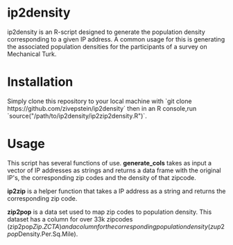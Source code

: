# ip2density
ip2density is an R-script designed to generate the population density corresponding to a given IP address. A common usage for this is generating the associated population densities for the participants of a survey on Mechanical Turk. 

<h1>Installation</h1>
Simply clone this repository to your local machine with `git clone https://github.com/zivepstein/ip2density` then in an R console,run `source("/path/to/ip2density/ip2zip2density.R")`.

<h1>Usage</h1>
This script has several functions of use.
<b>generate_cols</b> takes as input a vector of IP addresses as strings and returns a data frame with the original IP's, the corresponding zip codes and the density of that zipcode. 

<b>ip2zip</b> is a helper function that takes a IP address as a string and returns the corresponding zip code. 

<b>zip2pop</b> is a data set used to map zip codes to population density. This dataset has a column for over 33k zipcodes (zip2pop$Zip.ZCTA) and a column for the corresponding population density (zup2pop$Density.Per.Sq.Mile).
